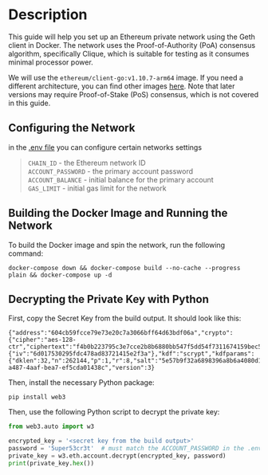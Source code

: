 # Description

This guide will help you set up an Ethereum private network using the Geth client in Docker. The network uses the Proof-of-Authority (PoA) consensus algorithm, specifically Clique, which is suitable for testing as it consumes minimal processor power.

We will use the `ethereum/client-go:v1.10.7-arm64` image. If you need a different architecture, you can find other images [here](https://hub.docker.com/r/ethereum/client-go/tags). Note that later versions may require Proof-of-Stake (PoS) consensus, which is not covered in this guide.

## Configuring the Network
in the [.env file](.env) you can configure certain networks settings

> `CHAIN_ID` - the Ethereum network ID  
> `ACCOUNT_PASSWORD` - the primary account password  
> `ACCOUNT_BALANCE` - initial balance for the primary account  
> `GAS_LIMIT` - initial gas limit for the network

## Building the Docker Image and Running the Network
To build the Docker image and spin the network, run the following command:

```shell
docker-compose down && docker-compose build --no-cache --progress plain && docker-compose up -d
```

## Decrypting the Private Key with Python
First, copy the Secret Key from the build output. It should look like this:
```text
{"address":"604cb59fcce79e73e20c7a3066bff64d63bdf06a","crypto":{"cipher":"aes-128-ctr","ciphertext":"f4b0b223795c3e7cce2b8b6880bb547f5dd54f7311674159bec58c0311cf0d30","cipherparams":{"iv":"6d017530295fdc478ad83721415e2f3a"},"kdf":"scrypt","kdfparams":{"dklen":32,"n":262144,"p":1,"r":8,"salt":"5e57b9f32a6898396a8b6a4080d1494b43d9cd0d231d3b14c744a6e738b4ee81"},"mac":"eed84d637fa9f67060c8b4c5e9f87837cedbe1d79c2278907376eea994c6a78b"},"id":"85d1f152-a487-4aaf-bea7-ef5cda01438c","version":3}

```

Then, install the necessary Python package:
```shell
pip install web3
```  

Then, use the following Python script to decrypt the private key:
```python
from web3.auto import w3

encrypted_key = '<secret key from the build output>'
password = '5uper53cr3t'  # must match the ACCOUNT_PASSWORD in the .env file
private_key = w3.eth.account.decrypt(encrypted_key, password)
print(private_key.hex())
```